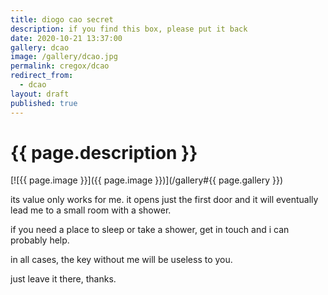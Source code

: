 ```yaml
---
title: diogo cao secret
description: if you find this box, please put it back
date: 2020-10-21 13:37:00
gallery: dcao
image: /gallery/dcao.jpg
permalink: cregox/dcao
redirect_from:
  - dcao
layout: draft
published: true
---
```


# {{ page.description }}

[![{{ page.image }}]({{ page.image }})](/gallery#{{ page.gallery }})

its value only works for me. it opens just the first door and it will eventually lead me to a small room with a shower.

if you need a place to sleep or take a shower, get in touch and i can probably help.

in all cases, the key without me will be useless to you.

just leave it there, thanks.
